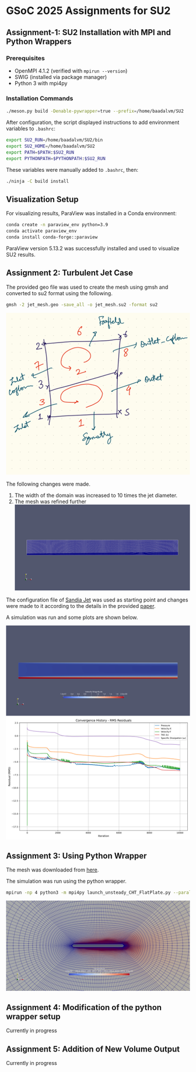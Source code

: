 # GSoC 2025 Assignments for SU2

## Assignment-1: SU2 Installation with MPI and Python Wrappers

### Prerequisites
- OpenMPI 4.1.2 (verified with `mpirun --version`)
- SWIG (installed via package manager)
- Python 3 with mpi4py

### Installation Commands
```bash
./meson.py build -Denable-pywrapper=true --prefix=/home/baadalvm/SU2
```

After configuration, the script displayed instructions to add environment variables to `.bashrc`:
```bash
export SU2_RUN=/home/baadalvm/SU2/bin
export SU2_HOME=/home/baadalvm/SU2
export PATH=$PATH:$SU2_RUN
export PYTHONPATH=$PYTHONPATH:$SU2_RUN
```

These variables were manually added to `.bashrc`, then:
```bash
./ninja -C build install
```

## Visualization Setup
For visualizing results, ParaView was installed in a Conda environment:
```bash
conda create -n paraview_env python=3.9
conda activate paraview_env
conda install conda-forge::paraview
```
ParaView version 5.13.2 was successfully installed and used to visualize SU2 results.

## Assignment 2: Turbulent Jet Case
The provided geo file was used to create the mesh using gmsh and converted to su2 format using the following.
```bash
gmsh -2 jet_mesh.geo -save_all -o jet_mesh.su2 -format su2
```
![Computational Domain](assignment_2/c_domain.jpg)

The following changes were made.
1. The width of the domain was increased to 10 times the jet diameter.
2. The mesh was refined further
![Mesh](assignment_2/gsoc_2_mesh.png)

The configuration file of [Sandia Jet](https://github.com/su2code/VandV/tree/master/rans/SANDIA_jet) was used as starting point and changes were made to it according to the details in the provided [paper](https://www.researchgate.net/publication/254224677_Investigation_of_the_Mixing_Process_in_an_Axisymmetric_Turbulent_Jet_Using_PIV_and_LIF).

A simulation was run and some plots are shown below.

![Velocity Contours](assignment_2/gsoc_2_velocity.png)
![Residual Plot](assignment_2/rms_residuals.png)

## Assignment 3: Using Python Wrapper
The mesh was downloaded from [here](https://github.com/su2code/TestCases/blob/master/py_wrapper/flatPlate_unsteady_CHT/2D_FlatPlate_Rounded.su2).

The simulation was run using the python wrapper.
```bash
mpirun -np 4 python3 -m mpi4py launch_unsteady_CHT_FlatPlate.py --parallel -f unsteady_CHT_FlatPlate_Conf.cfg
```
![Temperature](assignment_3/gsoc_3_temp.png)

## Assignment 4: Modification of the python wrapper setup
Currently in progress

## Assignment 5: Addition of New Volume Output
Currently in progress
